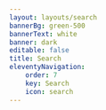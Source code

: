 ```yaml
---
layout: layouts/search
bannerBg: green-500
bannerText: white
banner: dark
editable: false
title: Search
eleventyNavigation:
    order: 7
    key: Search
    icon: search
---
```

